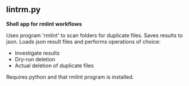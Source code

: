 ## lintrm.py

**Shell app for rmlint workflows**

Uses program 'rmlint' to scan folders for duplicate files.
Saves results to json.
Loads json result files and performs operations of choice:
* Investigate results
* Dry-run deletion
* Actual deletion of duplicate files

Requires python and that rmlint program is installed.
